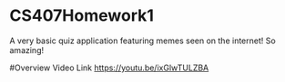 # CS407Homework1
A very basic quiz application featuring memes seen on the internet!
So amazing!

#Overview Video Link
https://youtu.be/ixGlwTULZBA
